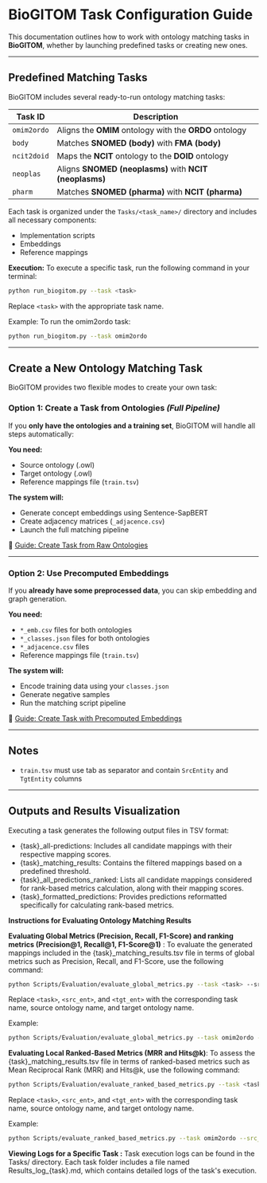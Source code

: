 # BioGITOM Task Configuration Guide

This documentation outlines how to work with ontology matching tasks in **BioGITOM**, whether by launching predefined tasks or creating new ones.

---

## Predefined Matching Tasks

BioGITOM includes several ready-to-run ontology matching tasks:

| Task ID       | Description                                             |
|---------------|---------------------------------------------------------|
| `omim2ordo`   | Aligns the **OMIM** ontology with the **ORDO** ontology |
| `body`        | Matches **SNOMED (body)** with **FMA (body)**           |
| `ncit2doid`   | Maps the **NCIT** ontology to the **DOID** ontology     |
| `neoplas`     | Aligns **SNOMED (neoplasms)** with **NCIT (neoplasms)** |
| `pharm`       | Matches **SNOMED (pharma)** with **NCIT (pharma)**      |

Each task is organized under the `Tasks/<task_name>/` directory and includes all necessary components:
- Implementation scripts
- Embeddings
- Reference mappings

**Execution:** To execute a specific task, run the following command in your terminal:

   ```bash
   python run_biogitom.py --task <task>
   ```
   Replace `<task>` with the appropriate task name. 

   Example: To run the omim2ordo task:

   ```bash
   python run_biogitom.py --task omim2ordo 
   ```
---

## Create a New Ontology Matching Task

BioGITOM provides two flexible modes to create your own task:

###  Option 1: Create a Task from Ontologies *(Full Pipeline)*

If you **only have the ontologies and a training set**, BioGITOM will handle all steps automatically:

**You need:**
- Source ontology (.owl)
- Target ontology (.owl)
- Reference mappings file (`train.tsv`)

**The system will:**
- Generate concept embeddings using Sentence-SapBERT
- Create adjacency matrices (`_adjacence.csv`)
- Launch the full matching pipeline

📗 [Guide: Create Task from Raw Ontologies](./BioGITOM_New_Task.md)

---

###  Option 2: Use Precomputed Embeddings

If you **already have some preprocessed data**, you can skip embedding and graph generation.

**You need:**
- `*_emb.csv` files for both ontologies
- `*_classes.json` files for both ontologies
- `*_adjacence.csv` files
- Reference mappings file (`train.tsv`)

**The system will:**
- Encode training data using your `classes.json`
- Generate negative samples
- Run the matching script pipeline

📗 [Guide: Create Task with Precomputed Embeddings](./BioGITOM_New_Task__with_Embeddings_Guide.md)

---

## Notes

- `train.tsv` must use tab as separator and contain `SrcEntity` and `TgtEntity` columns

---

## **Outputs and Results Visualization**

Executing a task generates the following output files in TSV format:
    
  - {task}_all-predictions: Includes all candidate mappings with their respective mapping scores.
  - {task}_matching_results: Contains the filtered mappings based on a predefined threshold.
  - {task}_all_predictions_ranked: Lists all candidate mappings considered for rank-based metrics calculation, along with their mapping scores.
  - {task}_formatted_predictions: Provides predictions reformatted specifically for calculating rank-based metrics.

**Instructions for Evaluating Ontology Matching Results**
   
 **Evaluating Global Metrics (Precision, Recall, F1-Score) and ranking metrics (Precision@1, Recall@1, F1-Score@1)** :
      To evaluate the generated mappings included in the {task}_matching_results.tsv file in terms of global metrics such as Precision, Recall, and F1-Score, use the following command:
  
  ```bash
  python Scripts/Evaluation/evaluate_global_metrics.py --task <task> --src_ent <src_ent> --tgt_ent <tgt_ent>

  ```
  Replace `<task>`, `<src_ent>`, and `<tgt_ent>` with the corresponding task name, source ontology name, and target ontology name.

  Example:  

  ```bash
 python Scripts/Evaluation/evaluate_global_metrics.py --task omim2ordo --src_ent omim --tgt_ent ordo
  ```
**Evaluating Local Ranked-Based Metrics (MRR and Hits@k)**: To assess the {task}_matching_results.tsv file in terms of ranked-based metrics such as Mean Reciprocal Rank (MRR) and Hits@k, use the following command:
   
```bash
python Scripts/Evaluation/evaluate_ranked_based_metrics.py --task <task> --src_ent <src_ent> --tgt_ent <tgt_ent> 
```
Replace `<task>`, `<src_ent>`, and `<tgt_ent>` with the corresponding task name, source ontology name, and target ontology name.

Example:
```bash
python Scripts/evaluate_ranked_based_metrics.py --task omim2ordo --src_ent omim --tgt_ent ordo
```
**Viewing Logs for a Specific Task :** Task execution logs can be found in the Tasks/<task> directory. Each task folder includes a file named Results_log_{task}.md, which contains detailed logs of the task's execution.
